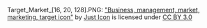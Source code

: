 Target_Market_[16, 20, 128].PNG:
["Business, management, market, marketing, target icon"](https://www.iconfinder.com/icons/2924875/business_management_market_marketing_target_icon) by [Just Icon](https://dribbble.com/Justicon) is licensed under [CC BY 3.0](https://creativecommons.org/licenses/by/3.0/legalcode)
